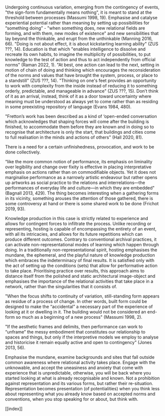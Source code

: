 Undergoing continuous variation, emerging from the contingency of events, "the sign-form fundamentally means nothing", it is meant to stand at the threshold between processes (Massumi 1998, 19). Emphasise and catalyse experiential potential rather than meaning by setting up possibilities for “something doing” - "when something does, new relational fields are forming, and with them, new modes of existence" and new sensibilities that lay beyond the thinkable, and erupt from the unthinkable (Manning 2016,  66). "Doing is not about effect, it is about kickstarting learning ability" (ZUS ???, 14). Education is that which "enables intelligence to dissolve and recreate its own habits, to imagine the multiplicity of possibilities, to put knowledge to the test of action and thus to act independently from official norms" (Raman 2022, 1). "At best, one action can lead to the next, setting in motion of chain of doing and thinking which encourages the reconsideration of the norms and values that have brought the system, process, or place to a standstill" (ZUS ???, 14). "Thinking on one's feet provides an opportunity to work with complexity from the inside instead of reducing it to something orderly, predictable, and manageable in advance" (ZUS ???, 15). Don’t think of it as an arrival, instead, think of it as a door toward uncertainty where meaning must be understood as always yet to come rather than as residing in some preexisting repository of language (Evans 1984, 480).

"Fretton’s work has been described as a kind of ‘open-ended conversation which acknowledges that shaping forces will come after the building is finished, to accommodate them before they are known and in doing so to recognise that architecture is only the start, that buildings and cities come to full realisation in the minds and actions of others" (Hall 2020,  81).
 
There is a need for a certain unfinishedness, provocation, and work to be done collectively.

“like the more common notion of performance, its emphasis on liminality over legibility and change over fixity is effective in placing interpretative emphasis on actions rather than on commodifiable objects. Yet it does not marginalise performance as a narrowly artistic endeavour but rather opens up artworks as social practice to the relations and interrelations—the performances of everyday life and culture—in which they are embedded" (Bagnall 2013, 429). The thing becomes interesting when a gathering forms in its vicinity, something arouses the attention of those gathered, there is some controversy at hand or there is some shared work to be done (Frichot 2019, 93).

Knowledge production in this case is strictly related to experience and allows for contingent forces to infiltrate the process. Unlike recording or representing, hosting is capable of encompassing the entirety of an event, with all its intricacies, and allows for its future repetitions which can produce different outcomes. Contrary to conventional archival practices, it can activate non-representational modes of learning which happen through doing. In a traditionally non-representational spirit, hosting emphasises the mundane, the ephemeral, and the playful nature of knowledge production which embraces the indeterminacy of final results. It is satisfied only with the act of setting up the conditions (sets) that allow for performative action to take place. Prioritising practice over results, this approach aims to distance itself from the polished and static architectural image-object and emphasises the importance of the relational activities that take place in a network, rather than the singularities that it consists of.

"When the focus shifts to continuity of variation, still-standing form appears as residue of a process of change. In other words, built form could be designed to make the “accidental” a necessary part of the experience of looking at it or dwelling in it. The building would not be considered an end-form so much as a beginning of a new process" (Massumi 1998, 2).

"If the aesthetic frames and delimits, then performance can work to “unframe” the messy embodiment that constitutes our relationship to spaces and things, but only if the interpretive models we employ to analyse and historicise it remain equally active and open to contingency" (Jones 2013, 56).

Emphasise the mundane, examine backgrounds and sites that fall outside common awareness where relational activity takes place. Engage with the unknowable, and accept the uneasiness and anxiety that come with experience that is unpredictable, otherwise, you will be back where you started looking at what is already recognisable and known. Not a prohibition against representation and its various forms, but rather their re-situation. Representation becomes presentation (of potentialities) when you think less about representing what you already know based on accepted norms and conventions, when you stop speaking for or about, but think with.


[[index]]